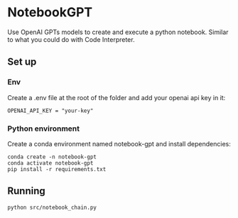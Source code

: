 # NotebookGPT

Use OpenAI GPTs models to create and execute a python notebook. Similar to what you could do with Code Interpreter.

## Set up

### Env
Create a .env file at the root of the folder and add your openai api key in it:
```
OPENAI_API_KEY = "your-key"
```

### Python environment
Create a conda environment named notebook-gpt and install dependencies:
```
conda create -n notebook-gpt
conda activate notebook-gpt
pip install -r requirements.txt
```

## Running

```
python src/notebook_chain.py
```